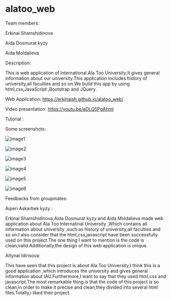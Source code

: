 # alatoo_web

Team members:

Erkinai Shamshidinova

Aida Dosmurat kyzy

Aida Moldalieva

Description: 

This is web application of International Ala Too University.It gives general information about our university.This application includes history of university,all faculties and so on.We build this app by using html,css,JavaScript ,Bootstrap and JQuery.


Web Application: https://erkinaish.github.io/alatoo_web/

Video presentation:  https://youtu.be/aDLQ5PgAhmI

Tutorial : 


Some screenshots:

![image1](https://user-images.githubusercontent.com/58220160/103040428-75d7ab00-4584-11eb-9cd3-5bc7a0bf023b.jpg)
 
![image2](https://user-images.githubusercontent.com/58220160/103040764-8c323680-4585-11eb-8acb-44fb8745aaea.jpg)


![image3](https://user-images.githubusercontent.com/58220160/103040782-9d7b4300-4585-11eb-817b-8705d511f669.jpg)


![image4](https://user-images.githubusercontent.com/58220160/103040791-a79d4180-4585-11eb-9679-29f7018daf98.jpg)

![image5](https://user-images.githubusercontent.com/58220160/103040805-ae2bb900-4585-11eb-9ef0-6a55f64e965b.jpg)


![image6](https://user-images.githubusercontent.com/58220160/103040821-b257d680-4585-11eb-9fcc-87ca7afe50f4.jpg)


Feedbacks from groupmates: 

Aiperi Askarbek kyzy :

Erkinai Shamshidinova,Aida Dosmurat kyzy and Aida Moldalieva made web application about Ala Too Internatinal University ,Which  contains all information about university ,such as history of university,all faculties and so on.I also consider  that the html,css,javascript have been successfully used on this project.The one   thing I want to  mention is the code is clean,valid.Additionally,the design of this web application is unique.


Altynai Idirisova:

This have seen that this project is about Ala Too University,I think this is a good application ,which introduces the university and gives general information about IAU.Furthermore,I want to say that they used html,css and javascript.The most remarkable thing is that the code of this project is so clean,in order to make it precise and clean,they divided into several html files.Totally,i liked their project.



